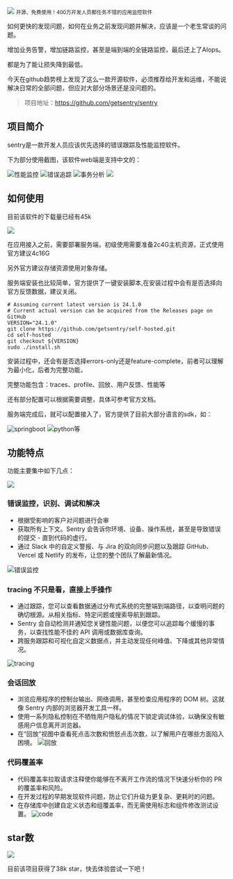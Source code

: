 <img src="/assets/image/240811-sentry-10.png">
<small>开源、免费使用！400万开发人员都任务不错的应用监控软件</small>

如何更快的发现问题，如何在业务之前发现问题并解决，应该是一个老生常谈的问题。

增加业务告警，增加链路监控，甚至是端到端的全链路监控，最后还上了AIops。

都是为了能让损失降到最低。

今天在github趋势榜上发现了这么一款开源软件，必须推荐给开发和运维，不能说解决日常的全部问题，但应对大部分场景还是没问题的。


>项目地址：https://github.com/getsentry/sentry

## 项目简介

sentry是一款开发人员应该优先选择的错误跟踪及性能监控软件。

下为部分使用截图，该软件web端是支持中文的：

![性能监控](/assets/image/240811-sentry.png)
![错误追踪](/assets/image/240811-sentry-1.png)
![事务分析](/assets/image/240811-sentry-2.png)
![](/assets/image/240811-sentry-3.png)

## 如何使用

目前该软件的下载量已经有45k

 ![](https://img.shields.io/github/downloads/getsentry/sentry/total?style=flat-square)

在应用接入之前，需要部署服务端，初级使用需要准备2c4G主机资源，正式使用官方建议4c16G

另外官方建议存储资源使用对象存储。

服务端安装也比较简单，官方提供了一键安装脚本,在安装过程中会有是否选择向官方反馈数据，建议关闭。

```
# Assuming current latest version is 24.1.0
# Current actual version can be acquired from the Releases page on GitHub
VERSION="24.1.0"
git clone https://github.com/getsentry/self-hosted.git
cd self-hosted
git checkout ${VERSION}
sudo ./install.sh
```
安装过程中，还会有是否选择errors-only还是feature-complete，前者可以理解为最小化，后者为完整功能，

完整功能包含：traces、profile、回放、用户反馈、性能等

还有部分配置可以根据需要调整，具体可参考官方文档。

服务端完成后，就可以配置接入了，官方提供了目前大部分语言的sdk，如：

![springboot](/assets/image/240811-sentry-4.png)
![python等](/assets/image/240811-sentry-5.png)

## 功能特点

功能主要集中如下几点：

![](/assets/image/240811-sentry-6.png)

### 错误监控，识别、调试和解决

- 根据受影响的客户对问题进行会审
- 获取所有上下文。Sentry 会告诉你环境、设备、操作系统，甚至是导致错误的提交 - 直到代码的虚行。
- 通过 Slack 中的自定义警报、与 Jira 的双向同步问题以及跟踪 GitHub、Vercel 或 Netlify 的发布，让您的整个团队了解最新情况。
  
![错误监控](/assets/image/240811-sentry-7.png)

### tracing 不只是看，直接上手操作

- 通过跟踪，您可以查看数据通过分布式系统的完整端到端路径，以查明问题的确切根源。从相关指标、特定问题或搜索导航到跟踪。
- Sentry 会自动检测并通知您关键性能问题，以便您可以追踪每个缓慢的事务，以查找性能不佳的 API 调用或数据库查询。
- 跨服务跟踪和可视化自定义数据点，并主动发现任何峰值、下降或其他异常情况。

![tracing](/assets/image/240811-sentry-8.png)

### 会话回放

- 浏览应用程序的控制台输出、网络调用，甚至检查应用程序的 DOM 树。这就像 Sentry 内部的浏览器开发工具一样。
- 使用一系列隐私控制在不牺牲用户隐私的情况下锁定调试体验，以确保没有敏感用户信息离开浏览器。
- 在“回放”视图中查看死点击次数和愤怒点击次数，以了解用户在哪些方面陷入困境。
![回放](/assets/image/240811-sentry-9.png)

### 代码覆盖率

- 代码覆盖率拉取请求注释使你能够在不离开工作流的情况下快速分析你的 PR 的覆盖率和风险。
- 在开发过程的早期发现软件问题，防止它们升级为更复杂、更耗时的问题。
- 在存储库中创建自定义状态和组覆盖率，而无需使用标志和组件修改测试设置。
![code](/assets/image/240811-sentry-10.png)

## star数

 ![](https://img.shields.io/github/stars/getsentry/sentry?style=flat-square)

 目前该项目获得了38k star，快去体验尝试一下吧！